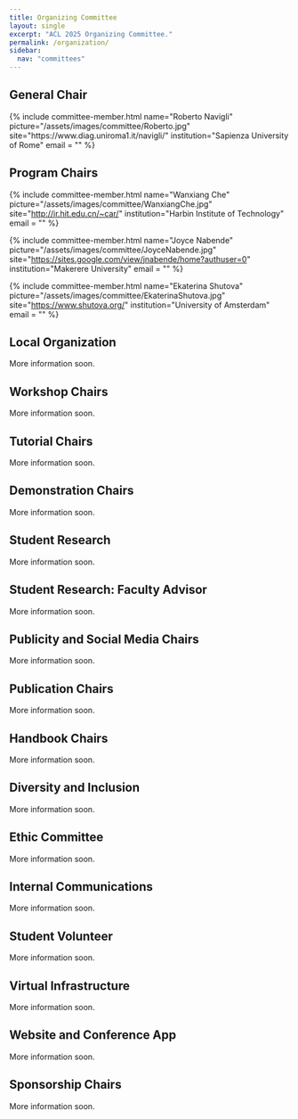```yaml
---
title: Organizing Committee
layout: single
excerpt: "ACL 2025 Organizing Committee."
permalink: /organization/
sidebar:
  nav: "committees"
---
```


<h2>General Chair</h2>
{% include committee-member.html
   name="Roberto Navigli"
   picture="/assets/images/committee/Roberto.jpg"
   site="https://www.diag.uniroma1.it/navigli/"
   institution="Sapienza University of Rome"
   email = ""
%}

<h2>Program Chairs </h2>

{% include committee-member.html
   name="Wanxiang Che"
   picture="/assets/images/committee/WanxiangChe.jpg"
   site="http://ir.hit.edu.cn/~car/"
   institution="Harbin Institute of Technology"
   email = ""
%}

{% include committee-member.html
   name="Joyce Nabende"
   picture="/assets/images/committee/JoyceNabende.jpg"
   site="https://sites.google.com/view/jnabende/home?authuser=0"
   institution="Makerere University"
   email = ""
%}

{% include committee-member.html
   name="Ekaterina Shutova"
   picture="/assets/images/committee/EkaterinaShutova.jpg"
   site="https://www.shutova.org/"
   institution="University of Amsterdam"
   email = ""
%}

<h2>Local Organization </h2>

More information soon.

<!-- {% include committee-member.html
name="Thepchai Supnithi"
picture="/assets/images/committee/thepchai_supnithi.jpeg"
site="https://www.nectec.or.th/hccru/staff/view/59"
institution="NECTEC and AIAT"
email = ""
%} -->

<h2>Workshop Chairs</h2>

More information soon.

<!-- {% include committee-member.html
name="Xipeng Qiu"
picture="/assets/images/committee/xipeng_qiu.jpeg"
site="https://xpqiu.github.io/en.html"
institution="Fudan University"
email = ""
%} -->

<h2>Tutorial Chairs</h2>

More information soon.

<!-- {% include committee-member.html
name="Luis Chiruzzo"
picture="/assets/images/committee/luis_chiruzzo.jpeg"
site="https://scholar.google.com/citations?user=C7c4uCsAAAAJ&hl=es"
institution="Universidad de la República"
email = ""
%} -->

<h2>Demonstration Chairs</h2>

More information soon.

<!-- {% include committee-member.html
name="Sun Aixin"
picture="/assets/images/committee/sun_aixin.jpeg"
site="https://personal.ntu.edu.sg/axsun/"
institution="Nanyang Technological University"
email = ""
%} -->

<h2>Student Research</h2>

More information soon.

<!-- {% include committee-member.html
name="Xiyan Fu"
picture="/assets/images/committee/xiyan_fu.jpeg"
site="https://www.cl.uni-heidelberg.de/nlpgroup/person/fu"
institution="Heidelberg University"
email = "fu@cl.uni-heidelberg.de"
%} -->

<h2>Student Research: Faculty Advisor</h2>

More information soon.

<!-- {% include committee-member.html
name="Ekapol Chuangsuwanich"
picture="/assets/images/committee/person.png"
site=""
institution="Chulalongkorn University"
email = ""
%} -->

<h2>Publicity and Social Media Chairs</h2>

More information soon.

<!-- {% include committee-member.html
name="Yuki Arase"
picture="/assets/images/committee/yuki_arase.jpeg"
site="https://yukiar.github.io/"
institution="Osaka University"
email = "arase@ist.osaka-u.ac.jp"
%} -->

<h2>Publication Chairs</h2>

More information soon.

<!-- {% include committee-member.html
name="Miruna Clinciu"
picture="/assets/images/committee/miruna_clinciu.jpeg"
site="https://www.mirunaclinciu.com/"
institution="University of Edinburgh"
email = "mc191@hw.ac.uk"
%} -->

<h2>Handbook Chairs</h2>

More information soon.

<!-- {% include committee-member.html
name="Pierre Colombo"
picture="/assets/images/committee/pierre_colombo.jpeg"
site="https://pierrecolombo.github.io/"
institution="Université Paris Saclay"
email = ""
%} -->

<h2>Diversity and Inclusion</h2>

More information soon.

<!-- {% include committee-member.html
name="Jing Li"
picture="/assets/images/committee/jing_li.jpeg"
site="https://www4.comp.polyu.edu.hk/~jing1li/"
institution="Hong Kong Polytechnic University"
email = "jing-amelia.li@polyu.edu.hk"
%} -->

<h2>Ethic Committee</h2>

More information soon.

<!-- {% include committee-member.html
name="Alice Oh"
picture="/assets/images/committee/alice_oh.jpeg"
site="https://aliceoh9.github.io"
institution="KAIST"
email = ""
%} -->

<h2>Internal Communications</h2>

More information soon.

<!-- {% include committee-member.html
name="Claudia Borg"
picture="/assets/images/committee/claudia_borg.jpeg"
site="https://www.um.edu.mt/profile/claudiaborg"
institution="University of Malta"
email = ""
%} -->

<h2>Student Volunteer</h2>

More information soon.

<!-- {% include committee-member.html
name="Margot Mieskes"
picture="/assets/images/committee/margot_mieskes.jpeg"
site="https://sis.h-da.de/personen/professor-innen-auf-einen-blick/prof-dr-margot-mieskes"
institution="University of Applied Science, Darmstadt"
email = "margot.mieskes@h-da.de"
%} -->

<h2>Virtual Infrastructure</h2>

More information soon.

<!-- {% include committee-member.html
name="Gözde Gül"
picture="/assets/images/committee/gözde_gül.jpeg"
site="https://gozdesahin.github.io/"
institution="Koç University"
email = ""
%} -->

<h2>Website and Conference App</h2>
More information soon.

<!-- {% include committee-member.html
name="Yun-Nung (Vivian) Chen"
picture="/assets/images/committee/yun_nung.jpeg"
site="https://www.csie.ntu.edu.tw/~yvchen/"
institution="National Taiwan University"
email = ""
%} -->

<h2>Sponsorship Chairs</h2>

More information soon.

<!-- {% include committee-member.html
name="Lluis Marquez"
picture="/assets/images/committee/person.png"
site="https://www.amazon.science/author/lluis-marquez"
institution="Amazon"
email = ""
%} -->
